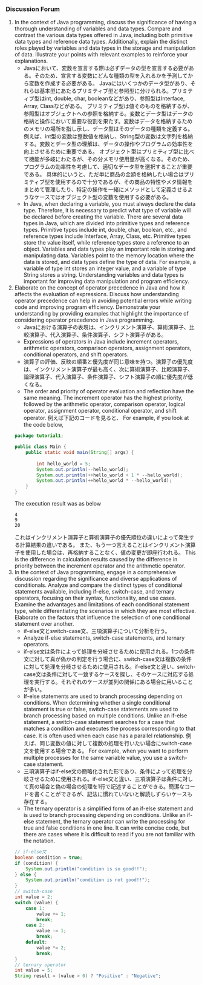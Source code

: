 ### Discussion Forum
1. In the context of Java programming, discuss the significance of having a thorough understanding of variables and data types. Compare and contrast the various data types offered in Java, including both primitive data types and reference data types. Additionally, explain the distinct roles played by variables and data types in the storage and manipulation of data. Illustrate your points with relevant examples to reinforce your explanations. 
    - Javaにおいて、変数を宣言する際は必ずデータの型を宣言する必要がある。そのため、宣言する変数にどんな種類の型を入れるかを予測してから変数を作成する必要がある。
      Javaにはいくつかのデータ型があり、それらは基本型にあたるプリミティブ型と参照型に分けられる。プリミティブ型はint, double, char, booleanなどがあり、参照型はInterface, Array, Classなどがある。
      プリミティブ型は値そのものを格納するが、参照型はオブジェクトへの参照を格納する。変数とデータ型はデータの格納と操作において重要な役割を果たす。変数はデータを格納するためのメモリの場所を指し示し、データ型はそのデータの種類を定義する。例えば、int型の変数は整数値を格納し、String型の変数は文字列を格納する。変数とデータ型の理解は、データの操作やプログラムの効率性を向上させるために重要である。
    オブジェクト型はプリミティブ型に比べて機能が多岐にわたるが、その分メモリ使用量が高くなる。そのため、プログラムの効率性を考慮して、適切なデータ型を選択することが重要である。
    具体的にいうと、ただ単に商品の金額を格納したい場合はプリミティブ型を使用するので十分であるが、その商品の特性やメタ情報をまとめて管理したり、特定の操作を一緒にメソッドとして定義させるようなケースではオブジェクト型の変数を使用する必要がある。
    - In Java, when declaring a variable, you must always declare the data type. Therefore, it is necessary to predict what type of variable will be declared before creating the variable.
        There are several data types in Java, which are divided into primitive types and reference types. Primitive types include int, double, char, boolean, etc., and reference types include Interface, Array, Class, etc. 
        Primitive types store the value itself, while reference types store a reference to an object. Variables and data types play an important role in storing and manipulating data. Variables point to the memory location where the data is stored, and data types define the type of data. 
        For example, a variable of type int stores an integer value, and a variable of type String stores a string. Understanding variables and data types is important for improving data manipulation and program efficiency.
2. Elaborate on the concept of operator precedence in Java and how it affects the evaluation of expressions. Discuss how understanding operator precedence can help in avoiding potential errors while writing code and improving program efficiency. Demonstrate your understanding by providing examples that highlight the importance of considering operator precedence in Java programming.  
    - Javaにおける演算子の表現は、インクリメント演算子、算術演算子、比較演算子、代入演算子、条件演算子、シフト演算子がある。
    - Expressions of operators in Java include increment operators, arithmetic operators, comparison operators, assignment operators, conditional operators, and shift operators.
    - 演算子の評価、反映の順番と優先度が同じ意味を持つ。演算子の優先度は、インクリメント演算子が最も高く、次に算術演算子、比較演算子、論理演算子、代入演算子、条件演算子、シフト演算子の順に優先度が低くなる。
    - The order and priority of operator evaluation and reflection have the same meaning. The increment operator has the highest priority, followed by the arithmetic operator, comparison operator, logical operator, assignment operator, conditional operator, and shift operator.
    例えば下記のコードを見ると、
    For example, if you look at the code below,
    ```java
    package tutorial1;

    public class Main {
        public static void main(String[] args) {
            
            int hello_world = 5;
            System.out.println(--hello_world);
            System.out.println(++hello_world + 1 * --hello_world);
            System.out.println(++hello_world * --hello_world);		
        }
    }
    ```
    The execution result was as below
    ```
    4
    9
    20
    ```
    これはインクリメント演算子と算術演算子の優先順位の違いによって発生する計算結果の違いである。
    また、もう一つ言えることはインクリメント演算子を使用した場合は、再格納することなく、値の変更が即座行われる。
    This is the difference in calculation results caused by the difference in priority between the increment operator and the arithmetic operator.
3. In the context of Java programming, engage in a comprehensive discussion regarding the significance and diverse applications of conditionals. Analyze and compare the distinct types of conditional statements available, including if-else, switch-case, and ternary operators, focusing on their syntax, functionality, and use cases. Examine the advantages and limitations of each conditional statement type, while differentiating the scenarios in which they are most effective. Elaborate on the factors that influence the selection of one conditional statement over another. 
    - if-else文とswitch-case文、三項演算子について分析を行う。
    - Analyze if-else statements, switch-case statements, and ternary operators.
    - if-else文は条件によって処理を分岐させるために使用される。1つの条件文に対して真が偽かの判定を行う場合に、switch-case文は複数の条件に対して処理を分岐させるために使用される。if-else文と違い、switch-case文は条件に対して一致するケースを探し、そのケースに対応する処理を実行する。それぞれのケースが並列の関係にある場合に用いることが多い。
    - If-else statements are used to branch processing depending on conditions. When determining whether a single conditional statement is true or false, switch-case statements are used to branch processing based on multiple conditions. Unlike an if-else statement, a switch-case statement searches for a case that matches a condition and executes the process corresponding to that case. It is often used when each case has a parallel relationship.
    例えば、同じ変数の値に対して複数の処理を行いたい場合にswitch-case文を使用する場合である。
    For example, when you want to perform multiple processes for the same variable value, you use a switch-case statement.
    - 三項演算子はif-else文の簡略化された形であり、条件によって処理を分岐させるために使用される。if-else文と違い、三項演算子は条件に対して真の場合と偽の場合の処理を1行で記述することができる。簡潔なコードを書くことができるが、記法に慣れていないと解読しずらいケースも存在する。
    - The ternary operator is a simplified form of an if-else statement and is used to branch processing depending on conditions. Unlike an if-else statement, the ternary operator can write the processing for true and false conditions in one line. It can write concise code, but there are cases where it is difficult to read if you are not familiar with the notation.
    ``` java
    // if-else文
    boolean condition = true;
    if (condition) {
        System.out.println("condition is so good!!");
    } else {
        System.out.println("condition is not good!!");
    }
    // switch-case
    int value = 2;
    switch (value) {
        case 1:
            value += 1;
            break;
        case 2:
            value -= 1;
            break;
        default:
            value *= 2;
            break;
    }
    // ternary operator
    int value = 5;
    String result = (value > 0) ? "Positive" : "Negative";
    ```